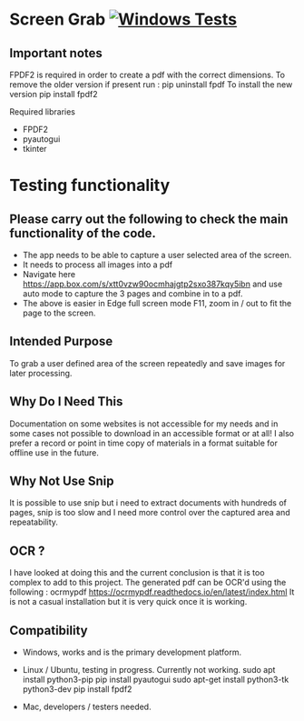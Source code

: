 # Screen Grab [![Windows Tests](https://github.com/ArielMAJ/screengrab/actions/workflows/windows-tests.yml/badge.svg)](https://github.com/ArielMAJ/screengrab/actions/workflows/windows-tests.yml)

## Important notes
FPDF2 is required in order to create a pdf with the correct dimensions.
To remove the older version if present run : pip uninstall fpdf
To install the new version pip install fpdf2

Required libraries
* FPDF2
* pyautogui
* tkinter

# Testing functionality
## Please carry out the following to check the main functionality of the code.
* The app needs to be able to capture a user selected area of the screen.
* It needs to process all images into a pdf
* Navigate here https://app.box.com/s/xtt0vzw90ocmhajgtp2sxo387kqy5ibn and use auto mode to capture the 3 pages and combine in to a pdf.
* The above is easier in Edge full screen mode F11, zoom in / out to fit the page to the screen.


## Intended Purpose
To grab a user defined area of the screen repeatedly and save images for later processing.

## Why Do I Need This
Documentation on some websites is not accessible for my needs and in some cases not possible to download in an accessible format or at all!
I also prefer a record or point in time copy of materials in a format suitable for offline use in the future.

## Why Not Use Snip
It is possible to use snip but i need to extract documents with hundreds of pages, snip is too slow and I need more control over the captured area and repeatability.

## OCR ?
I have looked at doing this and the current conclusion is that it is too complex to add to this project.
The generated pdf can be OCR'd using the following :
ocrmypdf https://ocrmypdf.readthedocs.io/en/latest/index.html
It is not a casual installation but it is very quick once it is working.

## Compatibility
* Windows, works and is the primary development platform.
* Linux / Ubuntu, testing in progress. Currently not working.
 sudo apt install python3-pip
 pip install pyautogui
 sudo apt-get install python3-tk python3-dev
 pip install fpdf2

* Mac, developers / testers needed.
